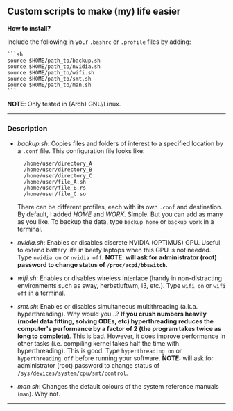 Custom scripts to make (my) life easier
--------------------------------------

**How to install?**

Include the following in your `.bashrc` or `.profile` files by adding:

    ```sh
    source $HOME/path_to/backup.sh
    source $HOME/path_to/nvidia.sh
    source $HOME/path_to/wifi.sh
    source $HOME/path_to/smt.sh
    source $HOME/path_to/man.sh
    ```

**NOTE**: Only tested in (Arch) GNU/Linux.

***

### Description

* *backup.sh*: Copies files and folders of interest to a specified location by
a `.conf` file. This configuration file looks like:

  ```plain
    /home/user/directory_A
    /home/user/directory_B
    /home/user/directory_C
    /home/user/file_A.sh
    /home/user/file_B.rs
    /home/user/file_C.so
  ```
  There can be different profiles, each with its own `.conf` and destination.
  By default, I added *HOME* and *WORK*. Simple. But you can add as many as you
  like. To backup the data, type `backup home` or `backup work` in a terminal.
  
* *nvidia.sh*: Enables or disables discrete NVIDIA (OPTIMUS) GPU. Useful to
extend battery life in beefy laptops when this GPU is not needed. Type
`nvidia on` or `nvidia off`. **NOTE: will ask for administrator (root) password
to change status of `/proc/acpi/bbswitch`.**

* *wifi.sh*: Enables or disables wireless interface (handy in non-distracting
environments such as sway, herbstluftwm, i3, etc.). Type `wifi on` or `wifi off`
in a terminal.

* *smt.sh*: Enables or disables simultaneous multithreading (a.k.a.
hyperthreading). Why would you...? **If you crush numbers heavily (model data
fitting, solving ODEs, etc) hyperthreading reduces the computer's
performance by a factor of 2 (the program takes twice as long to complete)**.
This is bad. However, it does improve performance in other tasks (i.e. compiling
kernel takes half the time with hyperthreading). This is good. Type
`hyperthreading on` or `hyperthreading off` before running your software.
**NOTE:** will ask for administrator (root) password to change status of
`/sys/devices/system/cpu/smt/control`.

* *man.sh*: Changes the default colours of the system reference manuals (`man`).
Why not.

***


